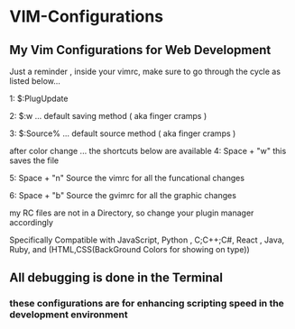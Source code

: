 # VIM-Configurations
## My Vim Configurations for Web Development


Just a reminder , inside your vimrc, make sure to go through the cycle as listed below... 


1: $:PlugUpdate


2: $:w ... default saving method  ( aka finger cramps ) 


3: $:Source%  ... default source method ( aka finger cramps )




after color change ... the shortcuts below are available 
4: Space + "w" this saves the file


5: Space + "n" Source the vimrc for all the funcational changes


6: Space + "b" Source the gvimrc for all the graphic changes 


my RC files are not in a Directory, so change your plugin manager accordingly 

Specifically Compatible with JavaScript, Python ,
C;C++;C#, React , Java, Ruby, and (HTML,CSS(BackGround Colors for showing on type)) 

## All debugging is done in the Terminal
### these configurations are for enhancing scripting speed in the development environment
 
